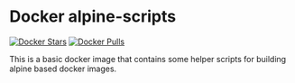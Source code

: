 Docker alpine-scripts
=====================

[![Docker Stars](https://img.shields.io/docker/stars/dochang/alpine-scripts.svg)](https://hub.docker.com/r/dochang/alpine-scripts/)
[![Docker Pulls](https://img.shields.io/docker/pulls/dochang/alpine-scripts.svg)](https://hub.docker.com/r/dochang/alpine-scripts/)

This is a basic docker image that contains some helper scripts for building
alpine based docker images.
